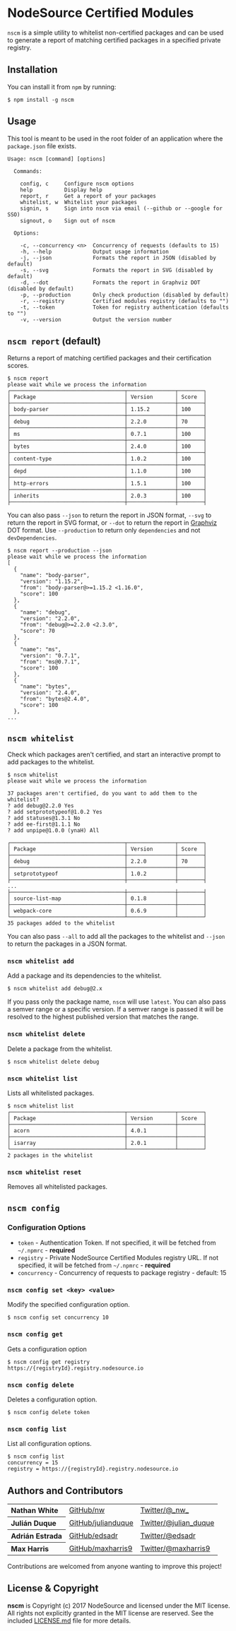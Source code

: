 
# NodeSource Certified Modules

`nscm` is a simple utility to whitelist non-certified packages and can be used to generate a report of matching certified packages in a specified private registry.

## Installation

You can install it from `npm` by running:

```
$ npm install -g nscm
```

## Usage

This tool is meant to be used in the root folder of an application where the `package.json` file exists.

```
Usage: nscm [command] [options]

  Commands:

    config, c     Configure nscm options
    help          Display help
    report, r     Get a report of your packages
    whitelist, w  Whitelist your packages
    signin, s     Sign into nscm via email (--github or --google for SSO)
    signout, o    Sign out of nscm

  Options:

    -c, --concurrency <n>  Concurrency of requests (defaults to 15)
    -h, --help             Output usage information
    -j, --json             Formats the report in JSON (disabled by default)
    -s, --svg              Formats the report in SVG (disabled by default)
    -d, --dot              Formats the report in Graphviz DOT (disabled by default)
    -p, --production       Only check production (disabled by default)
    -r, --registry         Certified modules registry (defaults to "")
    -t, --token            Token for registry authentication (defaults to "")
    -v, --version          Output the version number
```

## `nscm report` (default)

Returns a report of matching certified packages and their certification scores.

```
$ nscm report
please wait while we process the information
┌────────────────────────────────────┬───────────────┬────────┐
│ Package                            │ Version       │ Score  │
├────────────────────────────────────┼───────────────┼────────┤
│ body-parser                        │ 1.15.2        │ 100    │
├────────────────────────────────────┼───────────────┼────────┤
│ debug                              │ 2.2.0         │ 70     │
├────────────────────────────────────┼───────────────┼────────┤
│ ms                                 │ 0.7.1         │ 100    │
├────────────────────────────────────┼───────────────┼────────┤
│ bytes                              │ 2.4.0         │ 100    │
├────────────────────────────────────┼───────────────┼────────┤
│ content-type                       │ 1.0.2         │ 100    │
├────────────────────────────────────┼───────────────┼────────┤
│ depd                               │ 1.1.0         │ 100    │
├────────────────────────────────────┼───────────────┼────────┤
│ http-errors                        │ 1.5.1         │ 100    │
├────────────────────────────────────┼───────────────┼────────┤
│ inherits                           │ 2.0.3         │ 100    │
├────────────────────────────────────┼───────────────┼────────┤
```

You can also pass `--json` to return the report in JSON format,
`--svg` to return the report in SVG format, or
`--dot` to return the report in [Graphviz][] DOT format.
Use `--production` to return only `dependencies` and not `devDependencies`.

[Graphviz]: http://www.graphviz.org/

```
$ nscm report --production --json
please wait while we process the information
[
  {
    "name": "body-parser",
    "version": "1.15.2",
    "from": "body-parser@>=1.15.2 <1.16.0",
    "score": 100
  },
  {
    "name": "debug",
    "version": "2.2.0",
    "from": "debug@>=2.2.0 <2.3.0",
    "score": 70
  },
  {
    "name": "ms",
    "version": "0.7.1",
    "from": "ms@0.7.1",
    "score": 100
  },
  {
    "name": "bytes",
    "version": "2.4.0",
    "from": "bytes@2.4.0",
    "score": 100
  },
...
```

## `nscm whitelist`

Check which packages aren't certified, and start an interactive prompt to add packages to the whitelist.

```
$ nscm whitelist
please wait while we process the information

37 packages aren't certified, do you want to add them to the whitelist?
? add debug@2.2.0 Yes
? add setprototypeof@1.0.2 Yes
? add statuses@1.3.1 No
? add ee-first@1.1.1 No
? add unpipe@1.0.0 (ynaH) All

┌────────────────────────────────────┬───────────────┬────────┐
│ Package                            │ Version       │ Score  │
├────────────────────────────────────┼───────────────┼────────┤
│ debug                              │ 2.2.0         │ 70     │
├────────────────────────────────────┼───────────────┼────────┤
│ setprototypeof                     │ 1.0.2         │        │
├────────────────────────────────────┼───────────────┼────────┤
...
├────────────────────────────────────┼───────────────┼────────┤
│ source-list-map                    │ 0.1.8         │        │
├────────────────────────────────────┼───────────────┼────────┤
│ webpack-core                       │ 0.6.9         │        │
└────────────────────────────────────┴───────────────┴────────┘
35 packages added to the whitelist
```

You can also pass `--all` to add all the packages to the whitelist and `--json` to return the packages in a JSON format.

### `nscm whitelist add`

Add a package and its dependencies to the whitelist.

```
$ nscm whitelist add debug@2.x
```

If you pass only the package name, `nscm` will use `latest`.  You can also pass a semver range or a specific version. If a semver range is passed it will be resolved to the highest published version that matches the range.

### `nscm whitelist delete`

Delete a package from the whitelist.

```
$ nscm whitelist delete debug
```

### `nscm whitelist list`

Lists all whitelisted packages.

```
$ nscm whitelist list
┌────────────────────────────────────┬───────────────┬────────┐
│ Package                            │ Version       │ Score  │
├────────────────────────────────────┼───────────────┼────────┤
│ acorn                              │ 4.0.1         │        │
├────────────────────────────────────┼───────────────┼────────┤
│ isarray                            │ 2.0.1         │        │
└────────────────────────────────────┴───────────────┴────────┘
2 packages in the whitelist
```
### `nscm whitelist reset`

Removes all whitelisted packages.

## `nscm config`

### Configuration Options

* `token` - Authentication Token. If not specified, it will be fetched from `~/.npmrc` - **required**
* `registry` - Private NodeSource Certified Modules registry URL. If not specified, it will be fetched from `~/.npmrc` - **required**
* `concurrency` - Concurrency of requests to package registry - default: 15

### `nscm config set <key> <value>`

Modify the specified configuration option.

```
$ nscm config set concurrency 10
```

### `nscm config get`

Gets a configuration option

```
$ nscm config get registry
https://{registryId}.registry.nodesource.io
```

### `nscm config delete`

Deletes a configuration option.

```
$ nscm config delete token
```

### `nscm config list`

List all configuration options.

```
$ nscm config list
concurrency = 15
registry = https://{registryId}.registry.nodesource.io
```
## Authors and Contributors

<table><tbody>
<tr><th align="left">Nathan White</th><td><a href="https://github.com/nw">GitHub/nw</a></td><td><a href="http://twitter.com/_nw_">Twitter/@_nw_</a></td></tr>
<tr><th align="left">Julián Duque</th><td><a href="https://github.com/julianduque">GitHub/julianduque</a></td><td><a href="http://twitter.com/julian_duque">Twitter/@julian_duque</a></td></tr>
<tr><th align="left">Adrián Estrada</th><td><a href="https://github.com/edsadr">GitHub/edsadr</a></td><td><a href="http://twitter.com/edsadr">Twitter/@edsadr</a></td></tr>
<tr><th align="left">Max Harris</th><td><a href="https://github.com/maxharris9">GitHub/maxharris9</a></td><td><a href="http://twitter.com/maxharris9">Twitter/@maxharris9</a></td></tr>
</tbody></table>

Contributions are welcomed from anyone wanting to improve this project!

## License & Copyright

**nscm** is Copyright (c) 2017 NodeSource and licensed under the MIT license. All rights not explicitly granted in the MIT license are reserved. See the included [LICENSE.md](https://github.com/nodesource/nscm/blob/master/LICENSE.md) file for more details.
